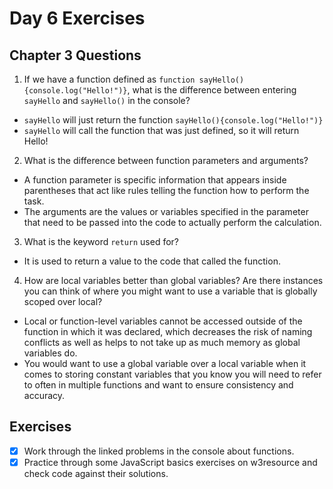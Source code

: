 # Day 6 Exercises

## Chapter 3 Questions
1) If we have a function defined as ```function sayHello(){console.log("Hello!")}```, what is the difference between entering ```sayHello``` and ```sayHello()``` in the console?
  * ```sayHello``` will just return the function  ```sayHello(){console.log("Hello!")}```
  * ```sayHello``` will call the function that was just defined, so it will return Hello!


2) What is the difference between function parameters and arguments?
  * A function parameter is specific information that appears inside parentheses that act like rules telling the function how to perform the task.
  * The arguments are the values or variables specified in the parameter that need to be passed into the code to actually perform the calculation.  


3) What is the keyword ```return``` used for?
  * It is used to return a value to the code that called the function.


4) How are local variables better than global variables? Are there instances you can think of where you might want to use a variable that is globally scoped over local?
  * Local or function-level variables cannot be accessed outside of the function in which it was declared, which decreases the risk of naming conflicts as well as helps to not take up as much memory as global variables do.
  * You would want to use a global variable over a local variable when it comes to storing constant variables that you know you will need to refer to often in multiple functions and want to ensure consistency and accuracy.

## Exercises

- [x] Work through the linked problems in the console about functions.
- [x] Practice through some JavaScript basics exercises on w3resource and check code against their solutions.
